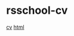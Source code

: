 # rsschool-cv
[cv](https://ruslan-0157.github.io/rsschool-cv/cv)
[html](https://ruslan-0157.github.io/rsschool-cv/)
